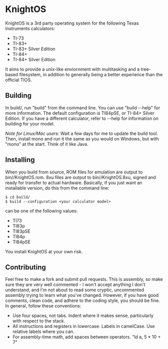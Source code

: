 # KnightOS

KnightOS is a 3rd party operating system for the following Texas Instruments calculators:

* TI-73
* TI-83+
* TI-83+ Silver Edition
* TI-84+
* TI-84+ Silver Edition

It aims to provide a unix-like enviornment with multitasking and a tree-based filesystem,
in addition to generally being a better experience than the official TIOS.

## Building

In build/, run "build" from the command line. You can use "build --help" for more information.
The default configuration is TI84pSE, or TI-84+ Silver Edition. If you have a different
calculator, refer to --help for information on building for your model.

*Note for Linux/Mac users*: Wait a few days for me to update the build tool. Then, install mono
and run it the same as you would on Windows, but with "mono" at the start. Think of it like
Java.

## Installing

When you build from source, ROM files for emulation are output to bin/<configuration>/KnightOS.rom.
8xu files are output to bin/<configuration>/KnightOS.8xu, signed and ready for transfer to actual
hardware. Basically, if you just want an installable version, do this from the command line:

    $ cd build/
    $ build --configuration <your calculator model>

<your calculator model> can be one of the following values:

* TI73
* TI83p
* TI83pSE
* TI84p
* TI84pSE

You install KnightOS at your own risk.

## Contributing

Feel free to make a fork and submit pull requests. This is assembly, so make sure they are very well
commented - I won't accept anything I don't understand, and I'm not about to read some cryptic,
uncommented assembly trying to learn what you've changed. However, if you have good comments, clean
code, and adhere to the coding style, you should be fine. In general, follow these conventions:

* Use four spaces, not tabs. Indent where it makes sense, particularly with respect to the stack.
* All instructions and registers in lowercase. Labels in camelCase. Use relative labels where you can.
* For assembly-time math, add spaces between operators. "ld a, 5 * 10 + 7"